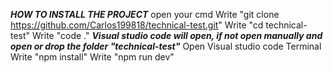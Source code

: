 ***HOW TO INSTALL THE PROJECT***
open your cmd
Write "git clone https://github.com/Carlos199818/technical-test.git"
Write "cd technical-test"
Write "code ."
***Visual studio code will open, if not open manually and open or drop the folder "technical-test"***
Open Visual studio code Terminal
Write "npm install"
Write "npm run dev"